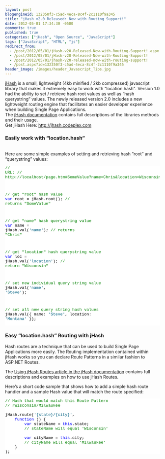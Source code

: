 ```yaml
---
layout: post
blogengineid: 132350f3-c5ad-4eca-8c4f-2c1110f9a345
title: "jHash v2.0 Released: Now with Routing Support!"
date: 2012-05-01 17:34:30 -0500
comments: true
published: true
categories: ["jHash", "Open Source", "JavaScript"]
tags: ["JavaScript", "HTML", "js"]
redirect_from: 
  - /post/2012/05/01/jHash-v20-Released-Now-with-Routing-Support!.aspx
  - /post/2012/05/01/jHash-v20-Released-Now-with-Routing-Support!
  - /post/2012/05/01/jhash-v20-released-now-with-routing-support!
  - /post.aspx?id=132350f3-c5ad-4eca-8c4f-2c1110f9a345
header_image: /images/header_Javascript_Tips.jpg
---
```

<!-- more -->

<a href="http://jhash.codeplex.com" target="_blank">jHash</a> is a small, lightweight (4kb minified / 2kb compressed) javascript library that makes it extremely easy to work with “location.hash&quot;. Version 1.0 had the ability to set / retrieve hash root values as well as “hash querystring” values. The newly released version 2.0 includes a new lightweight routing engine that facilitates an easier developer experience when building Single Page Applications.  
The <a href="http://jhash.codeplex.com/documentation" target="_blank">jHash documentation</a> contains full descriptions of the libraries methods and their usage.  
Get jHash Here: <a href="http://jhash.codeplex.com">http://jhash.codeplex.com</a>   <h3>Easily work with “location.hash”</h3>  
Here are some simple examples of setting and retrieving hash “root” and “querystring” values:  <pre class="csharpcode"><span class="rem">// URL:</span>
<span class="rem">// http://localhost/page.htm#SomeValue?name=Chris&amp;location=Wisconsin</span>

<span class="rem">// get &quot;root&quot; hash value</span>
<span class="kwrd">var</span> root = jHash.root(); <span class="rem">// returns &quot;SomeValue&quot;</span>

<span class="rem">// get &quot;name&quot; hash querystring value</span>
<span class="kwrd">var</span> name = jHash.val(<span class="str">'name'</span>); <span class="rem">// returns &quot;Chris&quot;</span>

<span class="rem">// get &quot;location&quot; hash querystring value</span>
<span class="kwrd">var</span> loc = jHash.val(<span class="str">'location'</span>); <span class="rem">// return &quot;Wisconsin&quot;</span>

<span class="rem">// set new individual query string value</span>
jHash.val(<span class="str">'name'</span>, <span class="str">'Steve'</span>);

<span class="rem">// set all new query string hash values</span>
jHash.val({
    name: <span class="str">'Steve'</span>,
    location: <span class="str">'Montana'</span>
});</pre>
<style type="text/css">
.csharpcode, .csharpcode pre
{
	font-size: small;
	color: black;
	font-family: consolas, "Courier New", courier, monospace;
	background-color: #ffffff;
	/*white-space: pre;*/
}
.csharpcode pre { margin: 0em; }
.csharpcode .rem { color: #008000; }
.csharpcode .kwrd { color: #0000ff; }
.csharpcode .str { color: #006080; }
.csharpcode .op { color: #0000c0; }
.csharpcode .preproc { color: #cc6633; }
.csharpcode .asp { background-color: #ffff00; }
.csharpcode .html { color: #800000; }
.csharpcode .attr { color: #ff0000; }
.csharpcode .alt 
{
	background-color: #f4f4f4;
	width: 100%;
	margin: 0em;
}
.csharpcode .lnum { color: #606060; }</style>

<h3>Easy “location.hash” Routing with jHash</h3>


Hash routes are a technique that can be used to build Single Page Applications more easily. The Routing implementation contained within jHash works so you can declare Route Patterns in a similar fashion to ASP.NET Routes.


The <a href="http://jhash.codeplex.com/wikipage?title=Using%20jHash%20Routes" target="_blank">Using jHash Routes article in the jHash documentation</a> contains full descriptions and examples on how to use jHash Routes.


Here’s a short code sample that shows how to add a simple hash route handler and a sample Hash value that will match the route specified:

<pre class="csharpcode"><span class="rem">// Hash that would match this Route Pattern</span>
<span class="rem">// #Wisconsin/Milwaukee</span>

jHash.route(<span class="str">'{state}/{city}'</span>,
    <span class="kwrd">function</span> () {
        <span class="kwrd">var</span> stateName = <span class="kwrd">this</span>.state;
        <span class="rem">// stateName will equal 'Wisconsin'</span>

        <span class="kwrd">var</span> cityName = <span class="kwrd">this</span>.city;
        <span class="rem">// cityName will equal 'Milwaukee'</span>
    }
);</pre>
